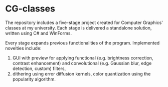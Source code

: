 # CG-classes
The repository includes a five-stage project created for Computer Graphics' classes at my university. 
Each stage is delivered a standalone solution, written using C# and WinForms.

Every stage expands previous functionalities of the program. Implemented novelties include:
  1. GUI with preview for applying functional (e.g. brightness correction, contrast enhancement) and convolutional (e.g. Gaussian blur, edge detection, custom) filters,
  2. dithering using error diffusion kernels, color quantization using the popularity algorithm.